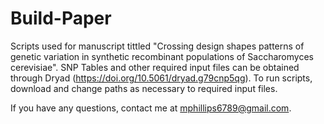 # Build-Paper

Scripts used for manuscript tittled "Crossing design shapes patterns of genetic variation in synthetic recombinant populations of Saccharomyces cerevisiae". SNP Tables and other required input files can be obtained through Dryad (https://doi.org/10.5061/dryad.g79cnp5qg). To run scripts, download and change paths as necessary to required input files.

If you have any questions, contact me at mphillips6789@gmail.com.
